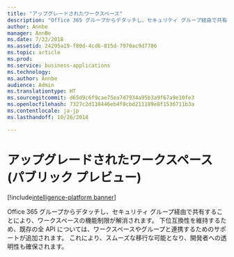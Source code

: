 ```yaml
---
title: "アップグレードされたワークスペース"
description: "Office 365 グループからデタッチし、セキュリティ グループ経由で共有することにより、ワークスペースの機能制限が解消されます。"
author: Annbe
manager: AnnBe
ms.date: 7/22/2018
ms.assetid: 24295a19-f80d-4cd6-815d-7970ac9d7786
ms.topic: article
ms.prod: 
ms.service: business-applications
ms.technology: 
ms.author: Annbe
audience: Admin
ms.translationtype: HT
ms.sourcegitcommit: d65d9c6f9cae75ea7d7934a95b3a9f67a9e10fe3
ms.openlocfilehash: 7327c2d110446eb4f8cbd211189e8f1536711b3a
ms.contentlocale: ja-jp
ms.lasthandoff: 10/26/2018

---
```

# <a name="upgraded-workspaces-public-preview"></a>アップグレードされたワークスペース (パブリック プレビュー)

[!include[intelligence-platform banner](../../includes/intelligence-platform.md)]



Office 365 グループからデタッチし、セキュリティ グループ経由で共有することにより、ワークスペースの機能制限が解消されます。 下位互換性を維持するため、既存の全 API については、ワークスペースやグループと連携するためのサポートが追加されます。 これにより、スムーズな移行な可能となり、開発者への透明性も確保されます。


